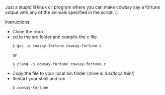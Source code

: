Just a stupid lil linux cli program where you can make cowsay say a fortune output with any of the animals specified in the script.
:)

Instructions:

- Clone the repo
- cd to the src folder and compile the c file
  ```
  $ gcc -o cowsay-fortune cowsay-fortune.c
  ```
  or
  ```
  $ clang -o cowsay-fortune cowsay-fortune.c
  ```
- Copy the file to your local bin folder (mine is /usr/local/bin/)
- Restart your shell and run
  ```
  $ cowsay-fortune
  ```
